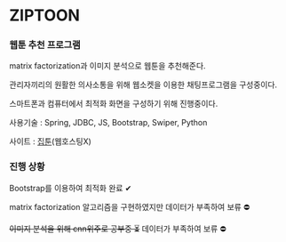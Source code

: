 # ZIPTOON

### 웹툰 추천 프로그램

matrix factorization과 이미지 분석으로 웹툰을 추천해준다.

관리자끼리의 원활한 의사소통을 위해 웹소켓을 이용한 채팅프로그램을 구성중이다.

스마트폰과 컴퓨터에서 최적화 화면을 구성하기 위해 진행중이다.

사용기술 : Spring, JDBC, JS, Bootstrap, Swiper, Python

사이트 : [집툰](http://www.ziptoon.site/)(웹호스팅X)

### 진행 상황

Bootstrap를 이용하여 최적화 완료 ✔

matrix factorization 알고리즘을 구현하였지만 데이터가 부족하여 보류 ⛔

~~이미지 분석을 위해 cnn위주로 공부중 ⏳~~
데이터가 부족하여 보류 ⛔
